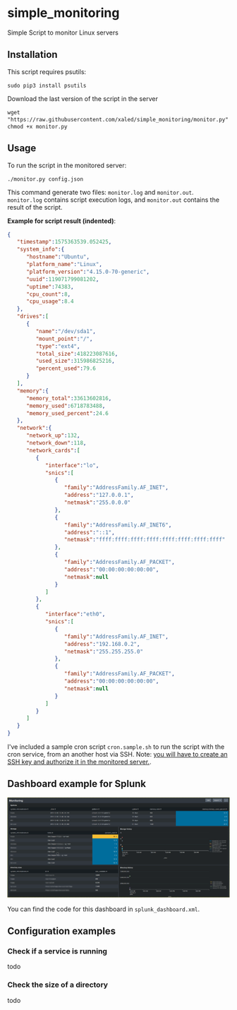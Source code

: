 # simple_monitoring

Simple Script to monitor Linux servers

## Installation
This script requires psutils:

    sudo pip3 install psutils

Download the last version of the script in the server

    wget "https://raw.githubusercontent.com/xaled/simple_monitoring/monitor.py"
    chmod +x monitor.py
    
## Usage
To run the script in the monitored server:

    ./monitor.py config.json

This command generate two files: `monitor.log` and `monitor.out`. `monitor.log` contains script execution logs, 
and `monitor.out` contains the result of the script.

**Example for script result (indented)**:

~~~json
{
   "timestamp":1575363539.052425,
   "system_info":{
      "hostname":"Ubuntu",
      "platform_name":"Linux",
      "platform_version":"4.15.0-70-generic",
      "uuid":119071799081202,
      "uptime":74383,
      "cpu_count":8,
      "cpu_usage":8.4
   },
   "drives":[
      {
         "name":"/dev/sda1",
         "mount_point":"/",
         "type":"ext4",
         "total_size":418223087616,
         "used_size":315986825216,
         "percent_used":79.6
      }
   ],
   "memory":{
      "memory_total":33613602816,
      "memory_used":6718783488,
      "memory_used_percent":24.6
   },
   "network":{
      "network_up":132,
      "network_down":118,
      "network_cards":[
         {
            "interface":"lo",
            "snics":[
               {
                  "family":"AddressFamily.AF_INET",
                  "address":"127.0.0.1",
                  "netmask":"255.0.0.0"
               },
               {
                  "family":"AddressFamily.AF_INET6",
                  "address":"::1",
                  "netmask":"ffff:ffff:ffff:ffff:ffff:ffff:ffff:ffff"
               },
               {
                  "family":"AddressFamily.AF_PACKET",
                  "address":"00:00:00:00:00:00",
                  "netmask":null
               }
            ]
         },
         {
            "interface":"eth0",
            "snics":[
               {
                  "family":"AddressFamily.AF_INET",
                  "address":"192.168.0.2",
                  "netmask":"255.255.255.0"
               },
               {
                  "family":"AddressFamily.AF_PACKET",
                  "address":"00:00:00:00:00:00",
                  "netmask":null
               }
            ]
         }
      ]
   }
}
~~~
    
I've included a sample cron script `cron.sample.sh` to run the script with the cron service,
from an another host via SSH. 
Note: [you will have to create an SSH key and authorize it in the monitored server.](https://www.digitalocean.com/community/tutorials/how-to-set-up-ssh-keys--2). 

## Dashboard example for Splunk
![Example Dashboard for Splunk](splunk_dashboard.png)

You can find the code for this dashboard in `splunk_dashboard.xml`.

## Configuration examples
### Check if a service is running
todo
### Check the size of a directory
todo
###